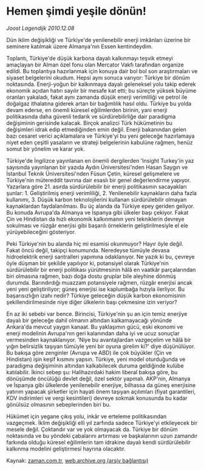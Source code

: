 # Hemen şimdi yeşile dönün!

*Joost Lagendijk 2010.12.08*

<td class="columnist-detail">
<p>Dün iklim değişikliği ve Türkiye'de yenilenebilir enerji imkânları üzerine bir seminere katılmak üzere Almanya'nın Essen kentindeydim.</p>
<p>
<div id="haberMetinDiv">
<p>Toplantı, Türkiye'de düşük karbona dayalı kalkınmayı teşvik etmeyi amaçlayan bir Alman özel fonu olan Mercator Vakfı tarafından organize edildi. Bu toplantıya hazırlanmak için konuya dair bol bol son araştırmaları ve siyaset belgelerini okudum. Hepsi aynı sonuca varıyor: Türkiye bir dönüm noktasında. Enerji-yoğun bir kalkınmaya dayalı geleneksel yolu takip ederek ekonomik açıdan hatırı sayılır bir mesafe kat etti; bu süreçte yüksek büyüme oranları yakaladı, fakat aynı zamanda düşük enerji verimliliği ve petrol ile doğalgaz ithalatına giderek artan bir bağımlılık hasıl oldu. Türkiye bu yolda devam ederse, en önemli küresel eğilimlerden birinin, yani enerji politikasında daha güvenli tedarik ve sürdürebilirliğe dair paradigma değişiminin gerisinde kalacak. Birçok analizci Türk hükümetinin bu değişimleri idrak edip etmediğinden emin değil. Enerji bakanından gelen bazı cesaret verici açıklamalara ve Türkiye'yi bu yeni geleceğe hazırlamaya niyet eden çeşitli yasaların ve strateji belgelerinin kabulüne rağmen, henüz somut bir yönelim ve karar yok.
<p>Türkiye'de İngilizce yayınlanan en önemli dergilerden 'Insight Turkey'in yaz sayısında yayınlanan bir yazıda Aydın Üniversitesi'nden Hasan Saygın ve İstanbul Teknik Üniversitesi'nden Füsun Çetin, küresel gelişmelere ve Türkiye'nin mütereddit tavrına dair esaslı bir genel değerlendirme yapıyor. Yazarlara göre 21. asırda sürdürülebilir bir enerji politikasının sacayakları şunlar: 1. Geliştirilmiş enerji verimliliği, 2. Yenilenebilir kaynakların daha fazla kullanımı, 3. Düşük karbon teknolojilerini kullanan sürdürülebilir olmayan kaynaklardan faydalanılması. Bu üç alanda da Türkiye epey geriden geliyor. Bu konuda Avrupa'da Almanya ve İspanya gibi ülkeler başı çekiyor. Fakat Çin ve Hindistan da hızlı ekonomik kalkınmanın yeni tekniklerin devreye sokulması ve rüzgâr enerjisi gibi başarılı örneklerin geliştirilmesiyle el ele yürüyebileceğini gösteriyor.
<p>Peki Türkiye'nin bu alanda hiç mi esamisi okunmuyor? Hayır öyle değil. Fakat öncü değil, takipçi konumunda. Neredeyse tümüyle devasa hidroelektrik enerji santralleri yapımına odaklanıyor. Ne yazık ki bu, çevreye öyle düşman bir şekilde yapılıyor ki, potansiyel olarak Türkiye'nin sürdürülebilir bir enerji politikası yürütmesinin hâlâ en vaatkâr parçalarından biri olmasına rağmen, bazı doğa dostu gruplar bile aleyhine dönmüş durumda. Barındırdığı muazzam potansiyele rağmen, rüzgâr enerjisi ancak yeni yeni geliştiriliyor; güneş enerjisi ise kaplumbağa hızıyla ilerliyor. Bu başarısızlığın izahı nedir? Türkiye geleceğin düşük karbon ekonomisinin şekillendirilmesinde niye diğer ülkelerin başı çekmesine izin veriyor?
<p>En az iki sebebi var bence. Birincisi, Türkiye'nin şu an için temiz enerjiye dayalı bir geleceğe dahil olmanın altından kalkamayacağı yönünde Ankara'da mevcut yaygın kanaat. Bu yaklaşımın gücü, eski ekonomi ve enerji modelinin Avrupa'nın geri kalanından daha iyi ve ucuz sonuçlar vermesinden kaynaklanıyor. 'Niye bu avantajlardan vazgeçelim ve hâlâ bir yığın belirsizlik taşıyan tümüyle yeni bir oyuna girelim ki?' diye düşünülüyor. Bu bakışa göre zenginler (Avrupa ve ABD) ile çok büyükler (Çin ve Hindistan) işin keşif kısmını yapsın. Türkiye, yeni model oturduğunda ve paradigma değişiminin altından kalkabilecek duruma geldiğinde kulübe katılabilir. İkinci sebep şu: Halihazırdaki hakim liberal bakışa göre, bu dönüşümde öncülüğü devlet değil, özel sektör yapmalı. AKP'nin, Almanya ve İspanya gibi ülkelerde yenilenebilir enerjiye, bilhassa da güneş enerjisine yatırım yapacak şirketler için hayati önem taşıyan açılımları (fiyat garantileri, KDV indirimleri ve vergi kesintileri) devreye sokmak konusunda bu kadar gönülsüz olmasının sebeplerinden biri bu.
<p>Hükümet için yegane çıkış yolu, inkâr ve erteleme politikasından vazgeçmek. İklim değişikliği elli yıl zarfında sadece Türkiye'yi etkileyecek bir mesele değil. Çoktandır var ve yok olmayacak da. Türkiye bir dönüm noktasında ve bu yöndeki çabalarını artırması ve başkalarının uzun zamandır farkında olduğu küresel eğilimlerin tam idrakine dayalı kendi sürdürülebilir kalkınma modelini geliştirmesi hayrına olacaktır.</p></p></p></p></p></div>
</p>
<a href="http://web.archive.org/web/20101229135053/mailto:j.lagendijk@zaman.com.tr">
</a></td>

Kaynak: [zaman.com.tr](http://zaman.com.tr/yazar.do?yazino=1062314), [web.archive.org (arşiv bağlantısı)](http://web.archive.org/web/20101229135053/http://zaman.com.tr:80/yazar.do?yazino=1062314)
